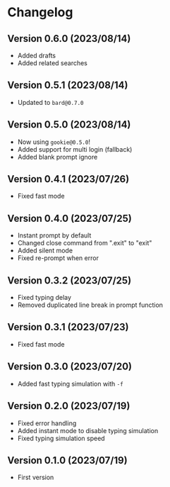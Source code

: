 # Changelog

## Version 0.6.0 (2023/08/14)

- Added drafts
- Added related searches

## Version 0.5.1 (2023/08/14)

- Updated to `bard@0.7.0`

## Version 0.5.0 (2023/08/14)

- Now using `gookie@0.5.0`!
- Added support for multi login (fallback)
- Added blank prompt ignore

## Version 0.4.1 (2023/07/26)

- Fixed fast mode

## Version 0.4.0 (2023/07/25)

- Instant prompt by default
- Changed close command from ".exit" to "exit"
- Added silent mode
- Fixed re-prompt when error

## Version 0.3.2 (2023/07/25)

- Fixed typing delay
- Removed duplicated line break in prompt function

## Version 0.3.1 (2023/07/23)

- Fixed fast mode

## Version 0.3.0 (2023/07/20)

- Added fast typing simulation with `-f`

## Version 0.2.0 (2023/07/19)

- Fixed error handling
- Added instant mode to disable typing simulation
- Fixed typing simulation speed

## Version 0.1.0 (2023/07/19)

- First version
